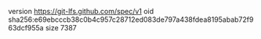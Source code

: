 version https://git-lfs.github.com/spec/v1
oid sha256:e69ebcccb38c0b4c957c28712ed083de797a438fdea8195abab72f963dcf955a
size 7387
